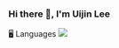 ### Hi there 👋, I'm Uijin Lee

🖥️ Languages
<img src="https://img.shields.io/badge/JavaScript-F7DF1E?
          style=flat		
          &logo=JS		
          &logoColor=white"/>	
<!--
**u1zz1n/u1zz1n** is a ✨ _special_ ✨ repository because its `README.md` (this file) appears on your GitHub profile.

Here are some ideas to get you started:

- 🔭 I’m currently working on ...
- 🌱 I’m currently learning ...
- 👯 I’m looking to collaborate on ...
- 🤔 I’m looking for help with ...
- 💬 Ask me about ...
- 📫 How to reach me: ...
- 😄 Pronouns: ...
- ⚡ Fun fact: ...
-->
